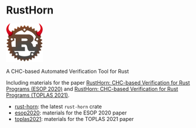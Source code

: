# RustHorn

<img src="./logo/rusthorn.png" alt="RustHorn logo" width="100" />

A CHC-based Automated Verification Tool for Rust

Including materials for the paper [RustHorn: CHC-based Verification for Rust Programs (ESOP 2020)](https://link.springer.com/chapter/10.1007%2F978-3-030-44914-8_18) and [RustHorn: CHC-based Verification for Rust Programs (TOPLAS 2021)](https://dl.acm.org/doi/full/10.1145/3462205).

- [rust-horn](./rust-horn): the latest `rust-horn` crate
- [esop2020](./esop2020): materials for the ESOP 2020 paper
- [toplas2021](./toplas2021): materials for the TOPLAS 2021 paper
